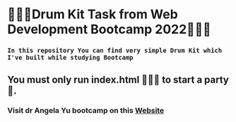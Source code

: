 # 👨🏻‍💻Drum Kit Task from Web Development Bootcamp 2022👨🏻‍💻

### `In this repository You can find very simple Drum Kit which I've built while studying Bootcamp `

## You must only run index.html 👨🏻‍💻 to start a party🎉.

### Visit dr Angela Yu bootcamp on this [Website](https://www.udemy.com/course/the-complete-web-development-bootcamp/)
